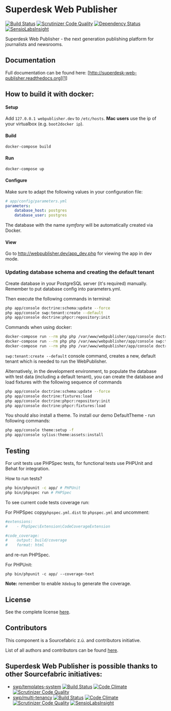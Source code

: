 Superdesk Web Publisher
======================

[![Build Status](https://travis-ci.org/superdesk/web-publisher.svg?branch=master)](https://travis-ci.org/superdesk/web-publisher)
[![Scrutinizer Code Quality](https://scrutinizer-ci.com/g/superdesk/web-publisher/badges/quality-score.png?b=master)](https://scrutinizer-ci.com/g/superdesk/web-publisher/?branch=master)
[![Dependency Status](https://www.versioneye.com/user/projects/56bc97382a29ed00396b3760/badge.svg?style=flat)](https://www.versioneye.com/user/projects/56bc97382a29ed00396b3760)
[![SensioLabsInsight](https://insight.sensiolabs.com/projects/c1d40e6d-f4c3-42fa-af0e-d4a4e521d435/mini.png)](https://insight.sensiolabs.com/projects/c1d40e6d-f4c3-42fa-af0e-d4a4e521d435)

Superdesk Web Publisher - the next generation publishing platform for journalists and newsrooms.

## Documentation

Full documentation can be found here: [http://superdesk-web-publisher.readthedocs.org][1]


## How to build it with docker:

#### Setup

Add ```127.0.0.1 webpublisher.dev``` to ```/etc/hosts```. **Mac users** use the ip of your virtualbox (e.g. ```boot2docker ip```).

#### Build

```bash
docker-compose build
```

#### Run

```bash
docker-compose up
```

#### Configure

Make sure to adapt the following values in your configuration file:

```yaml
# app/config/parameters.yml
parameters:
    database_host: postgres
    database_user: postgres
```

The database with the name _symfony_ will be automatically created via Docker.

#### View

Go to http://webpublisher.dev/app_dev.php for viewing the app in dev mode.

### Updating database schema and creating the default tenant

Create database in your PostgreSQL server (it's required) manually. Remember to put database config into parameters.yml.

Then execute the following commands in terminal:

```bash
php app/console doctrine:schema:update --force
php app/console swp:tenant:create --default
php app/console doctrine:phpcr:repository:init
```

Commands when using docker:

```bash
docker-compose run --rm php php /var/www/webpublisher/app/console doctrine:schema:update --force
docker-compose run --rm php php /var/www/webpublisher/app/console swp:tenant:create --default
docker-compose run --rm php php /var/www/webpublisher/app/console doctrine:phpcr:repository:init
```

`swp:tenant:create --default` console command, creates a new, default tenant which is
needed to run the WebPublisher.

Alternatively, in the development environment, to populate the database with test data (including a default tenant), you can create the database and load fixtures with the following sequence of commands

```bash
php app/console doctrine:schema:update --force
php app/console doctrine:fixtures:load
php app/console doctrine:phpcr:repository:init
php app/console doctrine:phpcr:fixtures:load
```

You should also install a theme. To install our demo DefaultTheme - run following commands:

```bash
php app/console theme:setup -f
php app/console sylius:theme:assets:install
```


[1]: http://superdesk-web-publisher.readthedocs.org/en/latest/

## Testing

For unit tests use PHPSpec tests, for functional tests use PHPUnit and Behat for integration.

How to run tests?

```bash
php bin/phpunit -c app/ # PHPUnit
php bin/phpspec run # PHPSpec
```

To see current code tests coverage run:

For PHPSpec copy`phpspec.yml.dist` to `phpspec.yml` and uncomment:

```yaml
#extensions:
#    - PhpSpec\Extension\CodeCoverageExtension

#code_coverage:
#    output: build/coverage
#    format: html
```

and re-run PHPSpec.

For PHPUnit:

```
php bin/phpunit -c app/ --coverage-text
```

**Note:** remember to enable `Xdebug` to generate the coverage.

License
-----------

See the complete license [here](LICENSE.md).

Contributors
-------

This component is a Sourcefabric z.ú. and contributors initiative.

List of all authors and contributors can be found [here](AUTHORS.md).

## Superdesk Web Publisher is possible thanks to other Sourcefabric initiatives:

* [swp/templates-system](https://github.com/SuperdeskWebPublisher/templates-system) [![Build Status](https://travis-ci.org/SuperdeskWebPublisher/templates-system.svg?branch=master)](https://travis-ci.org/SuperdeskWebPublisher/templates-system) [![Code Climate](https://codeclimate.com/github/SuperdeskWebPublisher/templates-system/badges/gpa.svg)](https://codeclimate.com/github/SuperdeskWebPublisher/templates-system) [![Scrutinizer Code Quality](https://scrutinizer-ci.com/g/SuperdeskWebPublisher/templates-system/badges/quality-score.png?b=master)](https://scrutinizer-ci.com/g/SuperdeskWebPublisher/templates-system/?branch=master)
* [swp/multi-tenancy](https://github.com/SuperdeskWebPublisher/multi-tenancy) [![Build Status](https://travis-ci.org/SuperdeskWebPublisher/multi-tenancy.svg?branch=master)](https://travis-ci.org/SuperdeskWebPublisher/multi-tenancy) [![Code Climate](https://codeclimate.com/github/SuperdeskWebPublisher/multi-tenancy/badges/gpa.svg)](https://codeclimate.com/github/SuperdeskWebPublisher/multi-tenancy) [![Scrutinizer Code Quality](https://scrutinizer-ci.com/g/SuperdeskWebPublisher/multi-tenancy/badges/quality-score.png?b=master)](https://scrutinizer-ci.com/g/SuperdeskWebPublisher/multi-tenancy/?branch=master) [![SensioLabsInsight](https://insight.sensiolabs.com/projects/34801a37-b258-4fbf-b395-7ae004218334/mini.png)](https://insight.sensiolabs.com/projects/34801a37-b258-4fbf-b395-7ae004218334)
